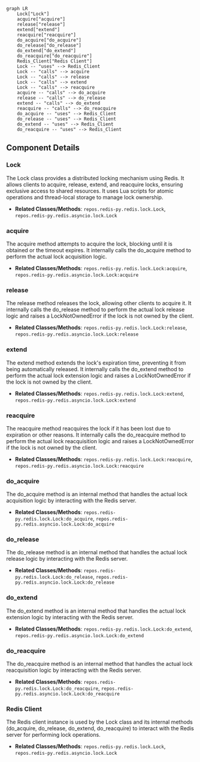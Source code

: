 ```mermaid
graph LR
    Lock["Lock"]
    acquire["acquire"]
    release["release"]
    extend["extend"]
    reacquire["reacquire"]
    do_acquire["do_acquire"]
    do_release["do_release"]
    do_extend["do_extend"]
    do_reacquire["do_reacquire"]
    Redis_Client["Redis Client"]
    Lock -- "uses" --> Redis_Client
    Lock -- "calls" --> acquire
    Lock -- "calls" --> release
    Lock -- "calls" --> extend
    Lock -- "calls" --> reacquire
    acquire -- "calls" --> do_acquire
    release -- "calls" --> do_release
    extend -- "calls" --> do_extend
    reacquire -- "calls" --> do_reacquire
    do_acquire -- "uses" --> Redis_Client
    do_release -- "uses" --> Redis_Client
    do_extend -- "uses" --> Redis_Client
    do_reacquire -- "uses" --> Redis_Client
```

## Component Details

### Lock
The Lock class provides a distributed locking mechanism using Redis. It allows clients to acquire, release, extend, and reacquire locks, ensuring exclusive access to shared resources. It uses Lua scripts for atomic operations and thread-local storage to manage lock ownership.
- **Related Classes/Methods**: `repos.redis-py.redis.lock.Lock`, `repos.redis-py.redis.asyncio.lock.Lock`

### acquire
The acquire method attempts to acquire the lock, blocking until it is obtained or the timeout expires. It internally calls the do_acquire method to perform the actual lock acquisition logic.
- **Related Classes/Methods**: `repos.redis-py.redis.lock.Lock:acquire`, `repos.redis-py.redis.asyncio.lock.Lock:acquire`

### release
The release method releases the lock, allowing other clients to acquire it. It internally calls the do_release method to perform the actual lock release logic and raises a LockNotOwnedError if the lock is not owned by the client.
- **Related Classes/Methods**: `repos.redis-py.redis.lock.Lock:release`, `repos.redis-py.redis.asyncio.lock.Lock:release`

### extend
The extend method extends the lock's expiration time, preventing it from being automatically released. It internally calls the do_extend method to perform the actual lock extension logic and raises a LockNotOwnedError if the lock is not owned by the client.
- **Related Classes/Methods**: `repos.redis-py.redis.lock.Lock:extend`, `repos.redis-py.redis.asyncio.lock.Lock:extend`

### reacquire
The reacquire method reacquires the lock if it has been lost due to expiration or other reasons. It internally calls the do_reacquire method to perform the actual lock reacquisition logic and raises a LockNotOwnedError if the lock is not owned by the client.
- **Related Classes/Methods**: `repos.redis-py.redis.lock.Lock:reacquire`, `repos.redis-py.redis.asyncio.lock.Lock:reacquire`

### do_acquire
The do_acquire method is an internal method that handles the actual lock acquisition logic by interacting with the Redis server.
- **Related Classes/Methods**: `repos.redis-py.redis.lock.Lock:do_acquire`, `repos.redis-py.redis.asyncio.lock.Lock:do_acquire`

### do_release
The do_release method is an internal method that handles the actual lock release logic by interacting with the Redis server.
- **Related Classes/Methods**: `repos.redis-py.redis.lock.Lock:do_release`, `repos.redis-py.redis.asyncio.lock.Lock:do_release`

### do_extend
The do_extend method is an internal method that handles the actual lock extension logic by interacting with the Redis server.
- **Related Classes/Methods**: `repos.redis-py.redis.lock.Lock:do_extend`, `repos.redis-py.redis.asyncio.lock.Lock:do_extend`

### do_reacquire
The do_reacquire method is an internal method that handles the actual lock reacquisition logic by interacting with the Redis server.
- **Related Classes/Methods**: `repos.redis-py.redis.lock.Lock:do_reacquire`, `repos.redis-py.redis.asyncio.lock.Lock:do_reacquire`

### Redis Client
The Redis client instance is used by the Lock class and its internal methods (do_acquire, do_release, do_extend, do_reacquire) to interact with the Redis server for performing lock operations.
- **Related Classes/Methods**: `repos.redis-py.redis.lock.Lock`, `repos.redis-py.redis.asyncio.lock.Lock`
